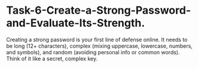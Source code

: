 # Task-6-Create-a-Strong-Password-and-Evaluate-Its-Strength.
Creating a strong password is your first line of defense online. It needs to be long (12+ characters), complex (mixing uppercase, lowercase, numbers, and symbols), and random (avoiding personal info or common words). Think of it like a secret, complex key.
